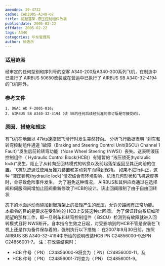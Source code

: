 ```yaml
---
amendno: 39-4732
cadno: CAD2005-A340-07
title: 前起落架-液压控制组件改装
publishdate: 2005-02-22
effdate: 2005-02-22
tags: A340
categories: 华东管理局
author: 徐逸乐
---
```


### 适用范围 
经审定的任何型别和序列号的空客 A340-200及A340-300系列飞机，在制造中已进行了 AIRBUS 50650改装或在营运中已执行了 AIRBUS SB A340-32-4194的飞机除外。

<!--more-->
### 参考文件
    1. DGAC AD F-2005-016;
    2. AIRBUS SB A340-32-4194（该 SB的任何后续经批准的修订版是可接受的）。

### 原因、措施和规定 
有飞机在地面以 47kts速度起飞滑行时发生突然转向。 
分析飞行数据表明 “刹车和转弯控制组件通道 1故障（Braking and Steering Control Unit(BSCU) Channel 1 Fault）”发生后前轮转弯功能（Nose Wheel Steering (NWS)）丧失。这表明液压控制组件（ Hydraulic Control Block(HCB)）有短暂的 “液压锁死(hydraulic lock)”发生，阻止了从转向至回转模式的转换以及前起落架返回至其正向前的位置。飞机轨迹通过使用反推力装置和差动刹车而得到保持。 
如果不进行纠正，这种 “液压锁死(hydraulic lock)”情况结合有环境影响、机场几何形状和飞机速度等时，会导致危险事件发生。 为了避免这种情况， AIRBUS和其供应商通过在选择阀和伺服阀间增加止回阀重新修改了HCB的设计。该止回阀限制了由于自由回转状
  
态下的地面运动而施加到起落架上的扭矩产生的反压，允许旁路阀有正常功能。 
本指令的目的是要求在受影响的 HCB上安装这种止回阀。
为了保证转向系统如所期望的那样工作，即一旦刹车和转弯控制组件（ BSCU）检测到有故障就进入回转模式且将 NWS断开。自本指令生效之日起，对受影响到的HCB不管是安装在飞机上还是作为备件保存着的，强制执行以下措施： 
在2007年9月30日前，按照AIRBUS SB A340-32-4194中所给的说明改装HCB PN C24856000-9及PN C24856001-7。 
注：在改装结束时： 
-	HCB 件号（ PN） C24856000-9将变为（ PN）C24856000-11，及 
-	HCB 件号（ PN） C24856001-7将变为（ PN） C24856001-9。


